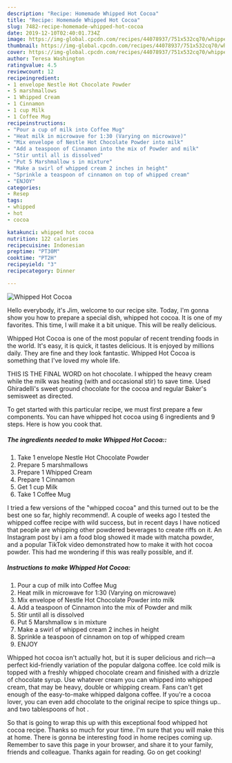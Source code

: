 ```yaml
---
description: "Recipe: Homemade Whipped Hot Cocoa"
title: "Recipe: Homemade Whipped Hot Cocoa"
slug: 7482-recipe-homemade-whipped-hot-cocoa
date: 2019-12-10T02:40:01.734Z
image: https://img-global.cpcdn.com/recipes/44078937/751x532cq70/whipped-hot-cocoa-recipe-main-photo.jpg
thumbnail: https://img-global.cpcdn.com/recipes/44078937/751x532cq70/whipped-hot-cocoa-recipe-main-photo.jpg
cover: https://img-global.cpcdn.com/recipes/44078937/751x532cq70/whipped-hot-cocoa-recipe-main-photo.jpg
author: Teresa Washington
ratingvalue: 4.5
reviewcount: 12
recipeingredient:
- 1 envelope Nestle Hot Chocolate Powder
- 5 marshmallows
- 1 Whipped Cream
- 1 Cinnamon
- 1 cup Milk
- 1 Coffee Mug
recipeinstructions:
- "Pour a cup of milk into Coffee Mug"
- "Heat milk in microwave for 1:30 (Varying on microwave)"
- "Mix envelope of Nestle Hot Chocolate Powder into milk"
- "Add a teaspoon of Cinnamon into the mix of Powder and milk"
- "Stir until all is dissolved"
- "Put 5 Marshmallow s in mixture"
- "Make a swirl of whipped cream 2 inches in height"
- "Sprinkle a teaspoon of cinnamon on top of whipped cream"
- "ENJOY"
categories:
- Resep
tags:
- whipped
- hot
- cocoa

katakunci: whipped hot cocoa
nutrition: 122 calories
recipecuisine: Indonesian
preptime: "PT30M"
cooktime: "PT2H"
recipeyield: "3"
recipecategory: Dinner

---
```



![Whipped Hot Cocoa](https://img-global.cpcdn.com/recipes/44078937/751x532cq70/whipped-hot-cocoa-recipe-main-photo.jpg)

Hello everybody, it's Jim, welcome to our recipe site. Today, I'm gonna show you how to prepare a special dish, whipped hot cocoa. It is one of my favorites. This time, I will make it a bit unique. This will be really delicious.

Whipped Hot Cocoa is one of the most popular of recent trending foods in the world. It's easy, it is quick, it tastes delicious. It is enjoyed by millions daily. They are fine and they look fantastic. Whipped Hot Cocoa is something that I've loved my whole life.

THIS IS THE FINAL WORD on hot chocolate. I whipped the heavy cream while the milk was heating (with and occasional stir) to save time. Used Ghiradelli&#39;s sweet ground chocolate for the cocoa and regular Baker&#39;s semisweet as directed.


To get started with this particular recipe, we must first prepare a few components. You can have whipped hot cocoa using 6 ingredients and 9 steps. Here is how you cook that.

##### The ingredients needed to make Whipped Hot Cocoa::

1. Take 1 envelope Nestle Hot Chocolate Powder
1. Prepare 5 marshmallows
1. Prepare 1 Whipped Cream
1. Prepare 1 Cinnamon
1. Get 1 cup Milk
1. Take 1 Coffee Mug


I tried a few versions of the &#34;whipped cocoa&#34; and this turned out to be the best one so far, highly recommend!. A couple of weeks ago I tested the whipped coffee recipe with wild success, but in recent days I have noticed that people are whipping other powdered beverages to create riffs on it. An Instagram post by i am a food blog showed it made with matcha powder, and a popular TikTok video demonstrated how to make it with hot cocoa powder. This had me wondering if this was really possible, and if. 

##### Instructions to make Whipped Hot Cocoa:

1. Pour a cup of milk into Coffee Mug
1. Heat milk in microwave for 1:30 (Varying on microwave)
1. Mix envelope of Nestle Hot Chocolate Powder into milk
1. Add a teaspoon of Cinnamon into the mix of Powder and milk
1. Stir until all is dissolved
1. Put 5 Marshmallow s in mixture
1. Make a swirl of whipped cream 2 inches in height
1. Sprinkle a teaspoon of cinnamon on top of whipped cream
1. ENJOY


Whipped hot cocoa isn&#39;t actually hot, but it is super delicious and rich—a perfect kid-friendly variation of the popular dalgona coffee. Ice cold milk is topped with a freshly whipped chocolate cream and finished with a drizzle of chocolate syrup. Use whatever cream you can whipped into whipped cream, that may be heavy, double or whipping cream. Fans can&#39;t get enough of the easy-to-make whipped dalgona coffee. If you&#39;re a cocoa lover, you can even add chocolate to the original recipe to spice things up.. and two tablespoons of hot . 

So that is going to wrap this up with this exceptional food whipped hot cocoa recipe. Thanks so much for your time. I'm sure that you will make this at home. There is gonna be interesting food in home recipes coming up. Remember to save this page in your browser, and share it to your family, friends and colleague. Thanks again for reading. Go on get cooking!
